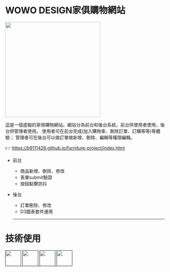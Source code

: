 # WOWO DESIGN家俱購物網站

<img width="300" src="https://i.imgur.com/r34SWcr.png"/>

這是一個虛擬的家俱購物網站。網站分為前台和後台系統，前台供使用者使用，後台供管理者使用。
使用者可在前台完成(加入購物車、刪除訂單、訂購等等)等體驗； 管理者可在後台可以做訂單做新增、刪除、編輯等權限編輯。

👉 https://b9111426.github.io/furniture-project/index.html

- 前台
  - 商品新增、刪除、修改
  - 表單submit驗證
  - 按鈕點擊防抖
  
- 後台
  - 訂單刪除、修改
  - D3圖表套件運用
  ---
# 技術使用 
<a href="">
    <img height="50" src="https://www.vectorlogo.zone/logos/w3_html5/w3_html5-icon.svg"/>
</a>
<a href="">
    <img height="50" src="https://www.vectorlogo.zone/logos/w3_css/w3_css-icon.svg"/>
</a>
<a href="">
    <img height="50" src="https://www.vectorlogo.zone/logos/sass-lang/sass-lang-icon.svg"/>
</a>
<a href="">
    <img height="50" src="https://upload.vectorlogo.zone/logos/javascript/images/239ec8a4-163e-4792-83b6-3f6d96911757.svg"/>
</a>
